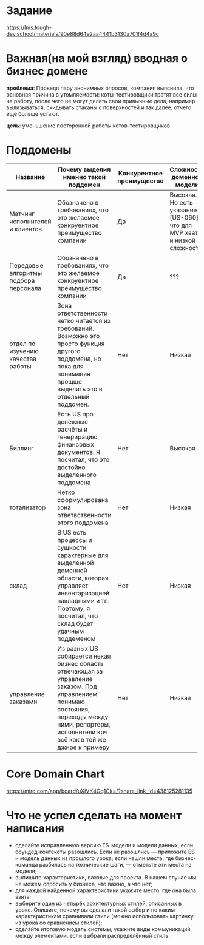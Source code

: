# Задание
https://lms.tough-dev.school/materials/90e88d64e2aa4441b3130a701f4d4a9c

# Важная(на мой взгляд) вводная о бизнес домене

**проблема**:
Проведя пару анонимных опросов, компания выяснила, что основная причина в утомляемости: коты-тестировщики тратят
все силы на работу, после чего не могут делать свои привычные дела, например вылизываться, скидывать стаканы с
поверхностей и так далее, отчего ещё больше устают.

**цель**:
уменьшение посторонней работы котов-тестировщиков

# Поддомены

| Название                              | Почему выделил именно такой поддомен                                                                                                                                                               | Конкурентное преимущество | Сложность доменной модели                                                | Изменчивость | Варианты реализации          | Интерес проблемы | Предполагаемый вид поддомена                       |
|---------------------------------------|----------------------------------------------------------------------------------------------------------------------------------------------------------------------------------------------------|---------------------------|--------------------------------------------------------------------------|--------------|------------------------------|------------------|----------------------------------------------------|
| Матчинг исполнителей и клиентов       | Обозначено в требованиях, что это желаемое конкруентное преимущество компании                                                                                                                      | Да                        | Высокая. Но есть указание [US-060] что для MVP хватит и низкой сложности | частая       | Собственная разработка       | высокий          | core                                               |
| Передовые алгоритмы подбора персонала | Обозначено в требованиях, что это желаемое конкруентное преимущество компании                                                                                                                      | Да                        | ???                                                                      | частая       | Собственная разработка       |                  | core                                               |
| отдел по изучению качества работы     | Зона ответственности четко читается из требований. Возможно это просто функция другого поддомена, но пока для понимания прощще выделить это в отдельный поддомен.                                  | Нет                       | Низкая                                                                   | частая       | ???                          | высокий          | supporting                                         |
| Биллинг                               | Есть US про денежные расчёты и генерирацию финансовых документов. Я посчитал, что это достойно выделенного поддомена                                                                               | Нет                       | Высокая                                                                  | низкая       | Собственная разработка       |                  | core (по схеме Хононова у меня это получилось так) |
| тотализатор                           | Четко сформулирована зона ответвственности этого поддомена                                                                                                                                         | Нет                       | Низкая                                                                   | низкая       | ???                          |                  | generic                                            |
| склад                                 | В US есть процессы и сущности характерные для выделенной доменной области, которая управляет инвентаризацией накладными и тп. Поэтому, я посчитал, что склад будет удачным поддеменом              | Нет                       | Низкая                                                                   | низкая       | Лучше купить готовое решение |                  | generic                                            |
| управление заказами                   | Из разных US собирается некая бизнес область отвечающая за управление заказом. Под управлением понимаю состояния, переходы между ними, репортеры, исполнители крч всё как в той же джире к примеру | Нет                       | Низкая                                                                   | ???          | Лучше купить готовое решение | высокий          | core (по схеме Хононова у меня это получилось так) |

# Core Domain Chart
https://miro.com/app/board/uXjVK4Gq1Ck=/?share_link_id=438125281135

# Что не успел сделать на момент написания

- сделайте исправленную версию ES-модели и модели данных, если боундед-контексты разошлись. Если не разошлись — приложите ES и модель данных из прошлого урока;
если нашли места, где бизнес-команда разбилась на технические шаги, — отметьте эти места на модели;
- выпишите характеристики, важные для проекта. В нашем случае мы не можем спросить у бизнеса, что важно, а что нет;
- для каждой найденной характеристики укажите место, где она была взята; 
- выберите один из четырёх архитектурных стилей, описанных в уроке. Опишите, почему вы сделали такой выбор и по каким характеристикам сравнивали стили (можно использовать картинку из урока со сравнением стилей); 
- сделайте итоговую модель системы, укажите виды коммуникаций между элементами, если выбрали распределённый стиль.

